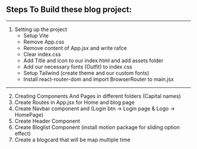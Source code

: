 ## Steps To Build these blog project:

---
1. Setting up the project
    - Setup Vite
    - Remove App.css
    - Remove content of App.jsx and write rafce
    - Clear index.css
    - Add Title and icon to our index.html and add assets folder
    - Add our necessary fonts (Outfit) to index css
    - Setup Tailwind (create theme and our custom fonts)
    - Install react-router-dom and import BrowserRouter to main.jsx

---
2. Creating Components And Pages in different folders (Capital names)
3. Create Routes in App.jsx for Home and blog page
4. Create Navbar component and (Login btn -> Login page & Logo -> HomePage)
5. Create Header Component
6. Create Bloglist Component (install motion package for sliding option effect)
7. Create a blogcard that will be map multiple time
